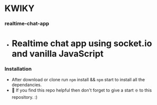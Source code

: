 # **KWIKY**

 ### realtime-chat-app

* # Realtime chat app using socket.io and vanilla JavaScript

### **Installation**

* After download or clone run `npm` install && `npm` start to install all the dependancies.
* 🙏 If you find this repo helpful then don't forget to give a start ❇️ to this repository. :)
